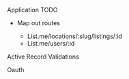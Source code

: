 Application TODO

<!-- Create Tables
  - Users
  - Listings
  - Categories
  - Tags
  - Category_Tags
  - Location

Add Devise Users Table -->

- Map out routes

  - List.me/locations/:slug/listings/:id
      <!--  slug is location name -->
  - List.me/users/:id

Active Record Validations

Oauth
